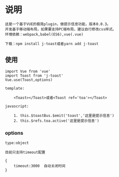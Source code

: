 # 说明

    这是一个基于VUE的极简plugin，做提示信息功能，版本0.0.3。
    开发基于移动端布局，如果要支持PC端布局，建议自行修改css样式。
    环境依赖：webpack,babel(ES6),vue(.vue)

    下载：npm install j-toast或者yarn add j-toast

## 使用

    import Vue from 'vue'
    import Toast from 'j-toast'
    Vue.use(Toast,options)

    template:

        <Toast></Toast>或者<Toast ref='toa'></Toast>

    javascript:

        1. this.$toastBus.$emit('toast','这里是提示信息')
        2. this.$refs.toa.active('这里是提示信息')

### options

    type:object

    目前只支持timeout配置

    {
        timeout:3000  自动关闭时间
    }